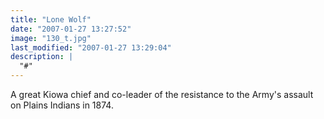 ```yaml
---
title: "Lone Wolf"
date: "2007-01-27 13:27:52"
image: "130_t.jpg"
last_modified: "2007-01-27 13:29:04"
description: |
  "#"
---
```


A great Kiowa chief and co-leader of the resistance to the Army's assault on Plains Indians in 1874.
